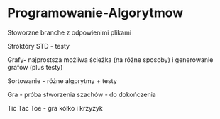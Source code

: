 # Programowanie-Algorytmow

Stoworzne branche z odpowienimi plikami

Stróktóry STD - testy

Grafy- najprostsza możliwa ścieżka (na różne sposoby) i generowanie grafów (plus testy)

Sortowanie - różne algprytmy + testy

Gra - próba stworzenia szachów - do dokończenia

Tic Tac Toe - gra kółko i krzyżyk 
